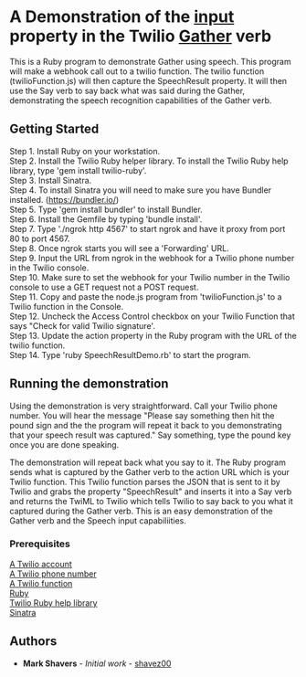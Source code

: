 # A Demonstration of the [input](https://www.twilio.com/docs/voice/twiml/gather#input) property in the Twilio [Gather](https://www.twilio.com/docs/voice/twiml/gather) verb 

This is a Ruby program to demonstrate Gather using speech. This program will make a webhook call out to a twilio function.  The twilio function (twilioFunction.js) will then capture the SpeechResult property.  It will then use the Say verb to say back what was said during the Gather, demonstrating the speech recognition capabilities of the Gather verb.

## Getting Started

Step 1.  Install Ruby on your workstation.</br>
Step 2.  Install the Twilio Ruby helper library.  To install the Twilio Ruby help library, type 'gem install twilio-ruby'.</br>
Step 3.  Install Sinatra.</br>
Step 4.  To install Sinatra you will need to make sure you have Bundler installed.  (https://bundler.io/)</br>
Step 5.  Type 'gem install bundler' to install Bundler.</br>
Step 6.  Install the Gemfile by typing 'bundle install'.</br>
Step 7.  Type './ngrok http 4567' to start ngrok and have it proxy from port 80 to port 4567.</br>
Step 8.  Once ngrok starts you will see a 'Forwarding' URL.  </br>
Step 9.  Input the URL from ngrok in the webhook for a Twilio phone number in the Twilio console.</br>
Step 10.  Make sure to set the webhook for your Twilio number in the Twilio console to use a GET request not a POST request.</br>
Step 11.  Copy and paste the node.js program from 'twilioFunction.js' to a Twilio function in the Console.</br>
Step 12.  Uncheck the Access Control checkbox on your Twilio Function that says "Check for valid Twilio signature'.</br>
Step 13.  Update the action property in the Ruby program with the URL of the twilio function.</br>
Step 14.  Type 'ruby SpeechResultDemo.rb' to start the program.</br>

## Running the demonstration 

Using the demonstration is very straightforward.  Call your Twilio phone number. You will hear the message "Please say something then hit the pound sign and the the program will repeat it back to you demonstrating that your speech result was captured."  Say something, type the pound key once you are done speaking.

The demonstration will repeat back what you say to it.  The Ruby program sends what is captured by the Gather verb to the action URL which is your Twilio function.  This Twilio function parses the JSON that is sent to it by Twilio and grabs the property "SpeechResult" and inserts it into a Say verb and returns the TwiML to Twilio which tells Twilio to say back to you what it captured during the Gather verb.  This is an easy demonstration of the Gather verb and the Speech input capabiliities.

### Prerequisites

[A Twilio account](https://www.twilio.com/console)</br>
[A Twilio phone number](https://www.twilio.com/docs/phone-numbers)</br>
[A Twilio function](https://www.twilio.com/docs/runtime/functions)</br>
[Ruby](http://www.ruby-lang.org/en/)</br>
[Twilio Ruby help library](https://www.twilio.com/docs/libraries/ruby)</br>
[Sinatra](http://sinatrarb.com/)</br>

## Authors

* **Mark Shavers** - *Initial work* - [shavez00](https://github.com/shavez00)
